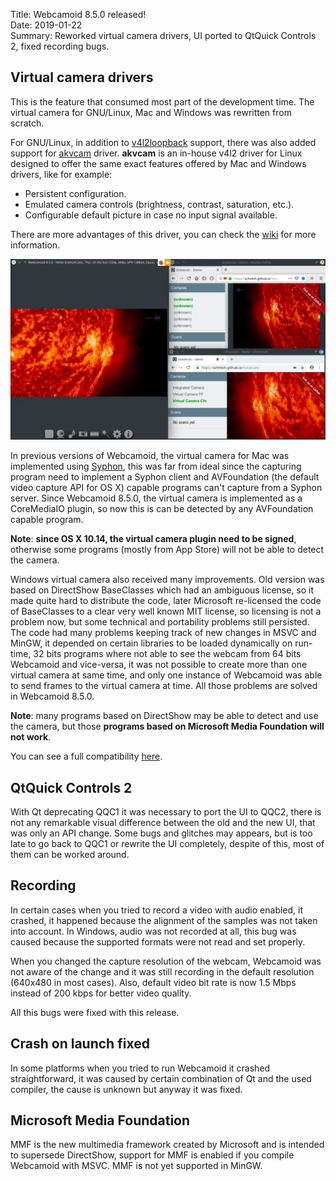 Title: Webcamoid 8.5.0 released!  
Date: 2019-01-22  
Summary: Reworked virtual camera drivers, UI ported to QtQuick Controls 2, fixed recording bugs.  

## Virtual camera drivers

This is the feature that consumed most part of the development time. The virtual camera for GNU/Linux, Mac and Windows was rewritten from scratch.
  
For GNU/Linux, in addition to [v4l2loopback](https://github.com/umlaeute/v4l2loopback) support, there was also added support for [akvcam](https://github.com/webcamoid/webcamoid/akvcam) driver. **akvcam** is an in-house v4l2 driver for Linux designed to offer the same exact features offered by Mac and Windows drivers, like for example:

* Persistent configuration.
* Emulated camera controls (brightness, contrast, saturation, etc.).
* Configurable default picture in case no input signal available.

There are more advantages of this driver, you can check the [wiki](https://github.com/webcamoid/akvcam/wiki) for more information.

<div class="img-preview">
    <a href="/images/20190122-1/VCamInFFandChr.webp">
        <img src="/images/20190122-1/VCamInFFandChr.webp" alt="Virtual camera working in Chromium and Firefox" title="Virtual camera working in Chromium and Firefox" />
    </a>
</div>

In previous versions of Webcamoid, the virtual camera for Mac was implemented using [Syphon](https://github.com/Syphon), this was far from ideal since the capturing program need to implement a Syphon client and AVFoundation (the default video capture API for OS X) capable programs can't capture from a Syphon server. Since Webcamoid 8.5.0, the virtual camera is implemented as a CoreMediaIO plugin, so now this is can be detected by any AVFoundation capable program.
  
**Note**: **since OS X 10.14, the virtual camera plugin need to be signed**, otherwise some programs (mostly from App Store) will not be able to detect the camera.
  
Windows virtual camera also received many improvements. Old version was based on DirectShow BaseClasses which had an ambiguous license, so it made quite hard to distribute the code, later Microsoft re-licensed the code of BaseClasses to a clear very well known MIT license, so licensing is not a problem now, but some technical and portability problems still persisted. The code had many problems keeping track of new changes in MSVC and MinGW, it depended on  certain libraries to be loaded dynamically on run-time, 32 bits programs where not able to see the webcam from 64 bits Webcamoid and vice-versa, it was not possible to create more than one virtual camera at same time, and only one instance of Webcamoid was able to send frames to the virtual camera at time. All those problems are solved in Webcamoid 8.5.0.
  
**Note**: many programs based on DirectShow may be able to detect and use the camera, but those **programs based on Microsoft Media Foundation will not work**.
  
You can see a full compatibility [here](https://github.com/webcamoid/webcamoid/wiki/Virtual-camera-support).

## QtQuick Controls 2

With Qt deprecating QQC1 it was necessary to port the UI to QQC2, there is not any remarkable visual difference between the old and the new UI, that was only an API change. Some bugs and glitches may appears, but is too late to go back to QQC1 or rewrite the UI completely, despite of this, most of them can be worked around.

## Recording

In certain cases when you tried to record a video with audio enabled, it crashed, it happened because the alignment of the samples was not taken into account. In Windows, audio was not recorded at all, this bug was caused because the supported formats were not read and set properly.
  
When you changed the capture resolution of the webcam, Webcamoid was not aware of the change and it was still recording in the default resolution (640x480 in most cases). Also, default video bit rate is now 1.5 Mbps instead of 200 kbps for better video quality.
  
All this bugs were fixed with this release.

## Crash on launch fixed

In some platforms when you tried to run Webcamoid it crashed straightforward, it was caused by certain combination of Qt and the used compiler, the cause is unknown but anyway it was fixed.

## Microsoft Media Foundation

MMF is the new multimedia framework created by Microsoft and is intended to supersede DirectShow, support for MMF is enabled if you compile Webcamoid with MSVC. MMF is not yet supported in MinGW.
